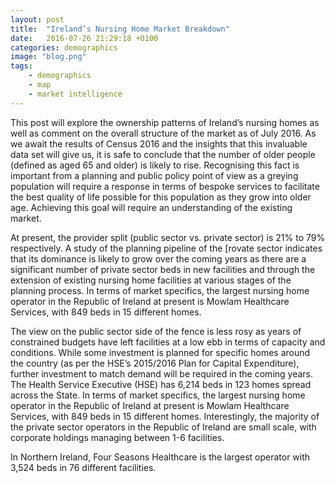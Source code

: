 ```yaml
---
layout: post
title:  "Ireland’s Nursing Home Market Breakdown"
date:   2016-07-26 21:29:18 +0100
categories: demographics
image: "blog.png"
tags: 
    - demographics 
    - map 
    - market intelligence 
---
```


This post will explore the ownership patterns of Ireland’s nursing homes as well as comment on the overall structure of the market as of July 2016. As we await the results of Census 2016 and the insights that this invaluable data set will give us, it is safe to conclude that the number of older people (defined as aged 65 and older) is likely to rise. Recognising this fact is important from a planning and public policy point of view as a greying population will require a response in terms of bespoke services to facilitate the best quality of life possible for this population as they grow into older age. Achieving this goal will require an understanding of the existing market.

At present, the provider split (public sector vs. private sector) is 21% to 79% respectively. A study of the planning pipeline of the [rovate sector indicates that its dominance is likely to grow over the coming years as there are a significant number of private sector beds in new facilities and through the extension of existing nursing home facilities at various stages of the planning process. In terms of market specifics, the largest nursing home operator in the Republic of Ireland at present is Mowlam Healthcare Services, with 849 beds in 15 different homes.

The view on the public sector side of the fence is less rosy as years of constrained budgets have left facilities at a low ebb in terms of capacity and conditions. While some investment is planned for specific homes around the country (as per the HSE’s 2015/2016 Plan for Capital Expenditure), further investment to match demand will be required in the coming years. The Health Service Executive (HSE) has 6,214 beds in 123 homes spread across the State. In terms of market specifics, the largest nursing home operator in the Republic of Ireland at present is Mowlam Healthcare Services, with 849 beds in 15 different homes. Interestingly, the majority of the private sector operators in the Republic of Ireland are small scale, with corporate holdings managing between 1-6 facilities. 

In Northern Ireland, Four Seasons Healthcare is the largest operator with 3,524 beds in 76 different facilities.
